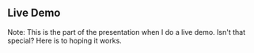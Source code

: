 ## Live Demo

Note:
This is the part of the presentation when I do a live demo. Isn't that special? Here is to hoping it works.
